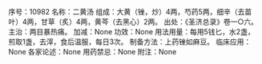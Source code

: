 序号：10982
名称：二黄汤
组成：大黄（锉，炒）4两，芍药5两，细辛（去苗叶）4两，甘草（炙）4两，黄芩（去黑心）2两。
出处：《圣济总录》卷一○六。
主治：两目暴热痛。
加减：None
功效：None
用法用量：每用5钱匕，水2盏，煎取1盏，去滓，食后温服，每日3次。
制备方法：上药锉如麻豆。
临床应用：None
各家论述：None
用药禁忌：None
附注：None
